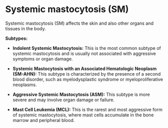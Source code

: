 # Systemic mastocytosis (SM)

Systemic mastocytosis (SM) affects the skin and also other organs and tissues in the body.

**Subtypes:**

* **Indolent Systemic Mastocytosis:** This is the most common subtype of systemic mastocytosis and is usually not associated with aggressive symptoms or organ damage.

* **Systemic Mastocytosis with an Associated Hematologic Neoplasm (SM-AHN):** This subtype is characterized by the presence of a second blood disorder, such as myelodysplastic syndrome or myeloproliferative neoplasms.

* **Aggressive Systemic Mastocytosis (ASM):** This subtype is more severe and may involve organ damage or failure.

* **Mast Cell Leukemia (MCL):** This is the rarest and most aggressive form of systemic mastocytosis, where mast cells accumulate in the bone marrow and peripheral blood.
